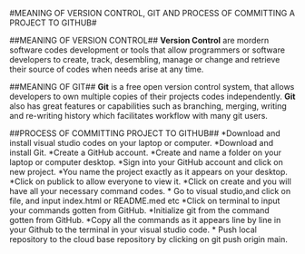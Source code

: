 #MEANING OF VERSION CONTROL, GIT AND PROCESS OF COMMITTING A PROJECT TO GITHUB#

##MEANING OF VERSION CONTROL##
    **Version Control** are mordern software codes development or tools that allow programmers or software developers to create, track, desembling, manage or change and retrieve their source of codes when needs arise at any time.

##MEANING OF GIT##
    **Git** is a free open version control system, that allows developers to own multiple copies of their projects codes independently. **Git** also has great features or capabilities such as branching, merging, writing and re-writing history which facilitates workflow with many git users.

##PROCESS OF COMMITTING PROJECT TO GITHUB##
    *Download and install visual studio codes on your laptop or computer.
    *Download and install Git.
    *Create a GitHub account.
    *Create and name a folder on your laptop or computer desktop.
    *Sign into your GitHub account and click on new project.
    *You name the project exactly as it appears on your desktop.
    *Click on publick to allow everyone to view it.
    *Click on create and you will have all your necessary command codes.
    * Go to visual studio,and click on file, and input index.html or README.med etc
    *Click on terminal to input your commands gotten from GitHub.
    *Initialize git from the command gotten from GitHub.
    *Copy all the commands as it appears line by line in your Github to the terminal in your visual studio code.
    * Push local repository to the cloud base repository by clicking on git push origin main.


